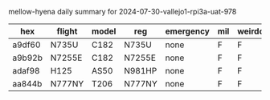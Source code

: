 mellow-hyena daily summary for 2024-07-30-vallejo1-rpi3a-uat-978

|hex|flight|model|reg|emergency|mil|weirdo|
|--|--|--|--|--|--|--|
|a9df60|N735U|C182|N735U|none|F|F|
|a9b92b|N7255E|C182|N7255E|none|F|F|
|adaf98|H125|AS50|N981HP|none|F|F|
|aa844b|N777NY|T206|N777NY|none|F|F|
